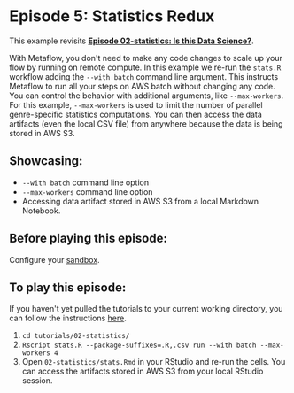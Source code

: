 # Episode 5: Statistics Redux

This example revisits [**Episode 02-statistics: Is this Data
Science?**](../season-1-the-local-experience/episode02.md).

With Metaflow, you don't need to make any code changes to scale up your flow by running
on remote compute. In this example we re-run the `stats.R` workflow adding the `--with
batch` command line argument. This instructs Metaflow to run all your steps on AWS batch
without changing any code. You can control the behavior with additional arguments, like
`--max-workers`. For this example, `--max-workers` is used to limit the number of
parallel genre-specific statistics computations. You can then access the data artifacts
\(even the local CSV file\) from anywhere because the data is being stored in AWS S3.

## Showcasing:

- `--with batch` command line option
- `--max-workers` command line option
- Accessing data artifact stored in AWS S3 from a local Markdown Notebook.

## Before playing this episode:

Configure your [sandbox](https://metaflow.org/sandbox).

## To play this episode:

If you haven't yet pulled the tutorials to your current working directory, you can
follow the instructions [here](../#pull-tutorials).

1. `cd tutorials/02-statistics/`
2. `Rscript stats.R --package-suffixes=.R,.csv run --with batch --max-workers 4`
3. Open `02-statistics/stats.Rmd` in your RStudio and re-run the cells. You can access
   the artifacts stored in AWS S3 from your local RStudio session.

